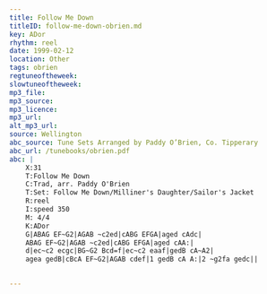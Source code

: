 ```yaml
---
title: Follow Me Down
titleID: follow-me-down-obrien.md
key: ADor
rhythm: reel
date: 1999-02-12
location: Other
tags: obrien
regtuneoftheweek:
slowtuneoftheweek:
mp3_file:
mp3_source:
mp3_licence:
mp3_url:
alt_mp3_url:
source: Wellington
abc_source: Tune Sets Arranged by Paddy O’Brien, Co. Tipperary
abc_url: /tunebooks/obrien.pdf
abc: |
    X:31
    T:Follow Me Down
    C:Trad, arr. Paddy O'Brien
    T:Set: Follow Me Down/Milliner's Daughter/Sailor's Jacket
    R:reel
    I:speed 350
    M: 4/4
    K:ADor
    G|ABAG EF~G2|AGAB ~c2ed|cABG EFGA|aged cAdc|
    ABAG EF~G2|AGAB ~c2ed|cABG EFGA|aged cAA:|
    d|ec~c2 ecgc|BG~G2 Bcd=f|ec~c2 eaaf|gedB cA~A2|
    agea gedB|cBcA EF~G2|AGAB cdef|1 gedB cA A:|2 ~g2fa gedc||
    

---
```


